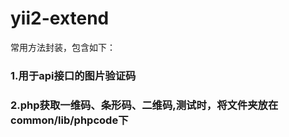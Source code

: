 # yii2-extend
常用方法封装，包含如下：


### 1.用于api接口的图片验证码
### 2.php获取一维码、条形码、二维码,测试时，将文件夹放在common/lib/phpcode下
